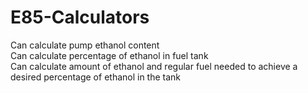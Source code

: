 # E85-Calculators
Can calculate pump ethanol content  
Can calculate percentage of ethanol in fuel tank  
Can calculate amount of ethanol and regular fuel needed to achieve a desired percentage of ethanol in the tank
